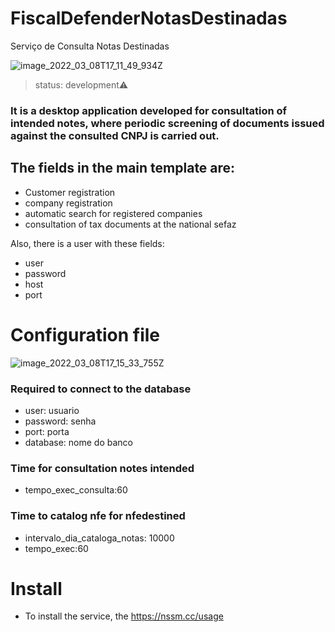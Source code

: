 # FiscalDefenderNotasDestinadas
Serviço de Consulta Notas Destinadas

![image_2022_03_08T17_11_49_934Z](https://user-images.githubusercontent.com/76075516/157289957-3568ae16-46e9-4d4f-a649-6a2efd068d1a.png)

>status: development⚠️

### It is a desktop application developed for consultation of intended notes, where periodic screening of documents issued against the consulted CNPJ is carried out.

## The fields in the main template are:

+ Customer registration
+ company registration
+ automatic search for registered companies
+ consultation of tax documents at the national sefaz

Also, there is a user with these fields:

+ user
+ password
+ host
+ port

# Configuration file


![image_2022_03_08T17_15_33_755Z](https://user-images.githubusercontent.com/76075516/157290436-31e292ed-c842-4995-88c0-5aa378700149.png)

### Required to connect to the database
+ user: usuario
+ password: senha
+ port: porta
+ database: nome do banco

### Time for consultation notes intended
+ tempo_exec_consulta:60
### Time to catalog nfe for nfedestined
+ intervalo_dia_cataloga_notas: 10000
+ tempo_exec:60

# Install
+ To install the service, the https://nssm.cc/usage

